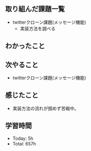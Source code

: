 ## 取り組んだ課題一覧
- twitterクローン課題(メッセージ機能)
    - 実装方法を調べる
## わかったこと
## 次やること
-  twitterクローン課題(メッセージ機能)
## 感じたこと
- 実装方法の流れが掴めず苦戦中。
## 学習時間
- Today: 5h
- Total: 657h